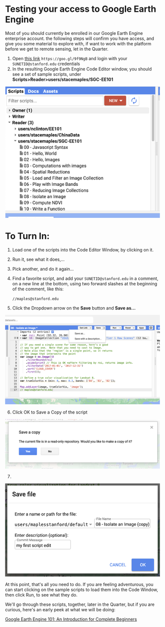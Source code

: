 # Testing your access to Google Earth Engine

Most of you should currently be enrolled in our Google Earth Engine enterprise account. the following steps will confirm you have access, and give you some material to explore with, if want to work with the platform before we get to remote sensing, let in the Quarter.

1. Open [this link](https://goo.gl/9f9NgB) `https://goo.gl/9f9NgB` and login with your `SUNETID@stanford.edu` credentials
2. In the resulting Google Earth Engine Code Editor window, you should see a set of sample scripts, under **Scripts>Reader>users/stacemaples/SGC-EE101**

![](images/gee_account_test-1763caf1.png)

# To Turn In:
1. Load one of the scripts into the Code Editor Window, by clicking on it.
2. Run it, see what it does,...
3. Pick another, and do it again...
4. Find a favorite script, and add your `SUNETID@stanford.edu` in a comment, on a new line at the bottom, using two forward slashes at the beginning of the comment, like this:

   `//maples@stanford.edu`
5. Click the Dropdown arrow on the **Save** button and **Save as...**

![](images/gee_account_test-b698b325.png)

6. Click OK to Save a Copy of the script

![](images/gee_account_test-94feb0f7.png)

7. 

![](images/gee_account_test-7eee1354.png)


At this point, that's all you need to do. If you are feeling adventurous, you can start clicking on the sample scripts to load them into the Code Window, then click Run, to see what they do.

We'll go through these scripts, together, later in the Quarter, but if you are curious, here's an early peek at what we will be doing:

[Google Earth Engine 101: An Introduction for Complete Beginners](https://arcg.is/0DmS590)

